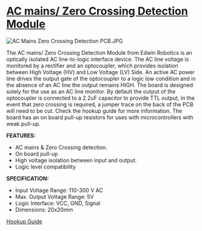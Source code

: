 # [AC mains/ Zero Crossing Detection Module](https://shop.edwinrobotics.com/sensors/960-ac-mains-zero-crossing-detection-module.html) #

![AC Mains Zero Crossing Detection PCB.JPG](https://bitbucket.org/repo/yp8ebL7/images/1635986630-AC%20Mains%20Zero%20Crossing%20Detection%20PCB.JPG)

The AC mains/ Zero Crossing Detection Module from Edwin Robotics is an optically isolated AC line-to-logic interface device. The AC line voltage is monitored by a rectifier and an optocoupler, which provides isolation between High Voltage (HV) and Low Voltage (LV) Side. An active AC power line drives the output gate of the optocoupler to a logic low condition and in the absence of an AC line the output remains HIGH. The board is designed solely for the use as an AC line monitor. By default the output of the optocoupler is connected to a 2.2uF capacitor to provide TTL output, in the event that zero crossing is required, a jumper trace on the back of the PCB will need to be cut. Check the hookup guide for more information. The board has an on board pull-up resistors for uses with microcontrollers with weak pull-up. 

**FEATURES:**

* AC mains & Zero Crossing detection.
* On board pull-up
* High voltage isolation between input and output.
* Logic level compatibility

**SPECIFICATION:**

* Input Voltage Range: 110-300 V AC
* Max. Output Voltage Range: 5V
* Logic Interface: VCC, GND, Signal
* Dimensions: 20x20mm

[Hookup Guide](http://learn.edwinrobotics.com/230v110v-ac-mains-detection-using-arduino-raspberry-pi-and-esp8266-thing/)